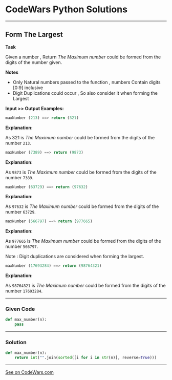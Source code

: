 # CodeWars Python Solutions

---

## Form The Largest

**Task**

Given a number , Return _The Maximum number_ could be formed from the digits of the number given.


**Notes**

* Only Natural numbers passed to the function , numbers Contain digits [0:9] inclusive
* Digit Duplications could occur , So also consider it when forming the Largest

**Input >> Output Examples:**

```python
maxNumber (213) ==> return (321)
```

**Explanation:**

As 321 is _The Maximum number_ could be formed from the digits of the number `213`.

```python
maxNumber (7389) ==> return (9873)
```

**Explanation:**

As `9873` is _The Maximum number_ could be formed from the digits of the number `7389`.

```python
maxNumber (63729) ==> return (97632)
```


**Explanation:**

As `97632` is _The Maximum number_ could be formed from the digits of the number `63729`.

```python
maxNumber (566797) ==> return (977665)
```

**Explanation:**

As `977665` is _The Maximum number_ could be formed from the digits of the number `566797`.

Note : Digit duplications are considered when forming the largest.

```python
maxNumber (17693284) ==> return (98764321)
```

**Explanation:**

As `98764321` is _The Maximum number_ could be formed from the digits of the number `17693284`.


---

### Given Code


```python
def max_number(n):
    pass
```

---

### Solution


```python
def max_number(n):
    return int("".join(sorted([i for i in str(n)], reverse=True)))
```


---


[See on CodeWars.com](https://www.codewars.com/kata/5a4ea304b3bfa89a9900008e)
